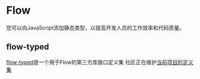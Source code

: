 # Flow

<p class="description">您可以向JavaScript添加静态类型，以提高开发人员的工作效率和代码质量。</p>

## flow-typed

[flow-typed](https://github.com/flowtype/flow-typed)是一个用于Flow的第三方库接口定义集 社区正在维护[当前项目的定义集](https://github.com/flow-typed/flow-typed/tree/master/definitions/npm/%40material-ui)